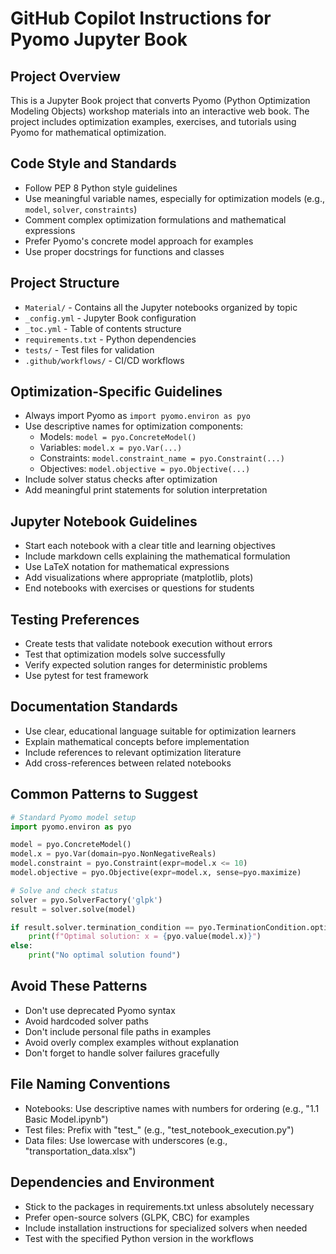 # GitHub Copilot Instructions for Pyomo Jupyter Book

## Project Overview
This is a Jupyter Book project that converts Pyomo (Python Optimization Modeling Objects) workshop materials into an interactive web book. The project includes optimization examples, exercises, and tutorials using Pyomo for mathematical optimization.

## Code Style and Standards
- Follow PEP 8 Python style guidelines
- Use meaningful variable names, especially for optimization models (e.g., `model`, `solver`, `constraints`)
- Comment complex optimization formulations and mathematical expressions
- Prefer Pyomo's concrete model approach for examples
- Use proper docstrings for functions and classes

## Project Structure
- `Material/` - Contains all the Jupyter notebooks organized by topic
- `_config.yml` - Jupyter Book configuration
- `_toc.yml` - Table of contents structure  
- `requirements.txt` - Python dependencies
- `tests/` - Test files for validation
- `.github/workflows/` - CI/CD workflows

## Optimization-Specific Guidelines
- Always import Pyomo as `import pyomo.environ as pyo`
- Use descriptive names for optimization components:
  - Models: `model = pyo.ConcreteModel()`
  - Variables: `model.x = pyo.Var(...)`
  - Constraints: `model.constraint_name = pyo.Constraint(...)`
  - Objectives: `model.objective = pyo.Objective(...)`
- Include solver status checks after optimization
- Add meaningful print statements for solution interpretation

## Jupyter Notebook Guidelines
- Start each notebook with a clear title and learning objectives
- Include markdown cells explaining the mathematical formulation
- Use LaTeX notation for mathematical expressions
- Add visualizations where appropriate (matplotlib, plots)
- End notebooks with exercises or questions for students

## Testing Preferences
- Create tests that validate notebook execution without errors
- Test that optimization models solve successfully
- Verify expected solution ranges for deterministic problems
- Use pytest for test framework

## Documentation Standards
- Use clear, educational language suitable for optimization learners
- Explain mathematical concepts before implementation
- Include references to relevant optimization literature
- Add cross-references between related notebooks

## Common Patterns to Suggest
```python
# Standard Pyomo model setup
import pyomo.environ as pyo

model = pyo.ConcreteModel()
model.x = pyo.Var(domain=pyo.NonNegativeReals)
model.constraint = pyo.Constraint(expr=model.x <= 10)
model.objective = pyo.Objective(expr=model.x, sense=pyo.maximize)

# Solve and check status
solver = pyo.SolverFactory('glpk')
result = solver.solve(model)

if result.solver.termination_condition == pyo.TerminationCondition.optimal:
    print(f"Optimal solution: x = {pyo.value(model.x)}")
else:
    print("No optimal solution found")
```

## Avoid These Patterns
- Don't use deprecated Pyomo syntax
- Avoid hardcoded solver paths
- Don't include personal file paths in examples
- Avoid overly complex examples without explanation
- Don't forget to handle solver failures gracefully

## File Naming Conventions
- Notebooks: Use descriptive names with numbers for ordering (e.g., "1.1 Basic Model.ipynb")
- Test files: Prefix with "test_" (e.g., "test_notebook_execution.py")
- Data files: Use lowercase with underscores (e.g., "transportation_data.xlsx")

## Dependencies and Environment
- Stick to the packages in requirements.txt unless absolutely necessary
- Prefer open-source solvers (GLPK, CBC) for examples
- Include installation instructions for specialized solvers when needed
- Test with the specified Python version in the workflows